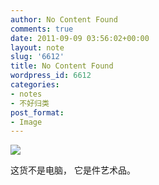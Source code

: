 ```yaml
---
author: No Content Found
comments: true
date: 2011-09-09 03:56:02+00:00
layout: note
slug: '6612'
title: No Content Found
wordpress_id: 6612
categories:
- notes
- 不好归类
post_format:
- Image
---
```


![](http://www.baibanbao.net/wp-content/uploads/2011/09/tumblr_lr8lle4lwG1qz6vj8o1_1280.png)

这货不是电脑，
它是件艺术品。
